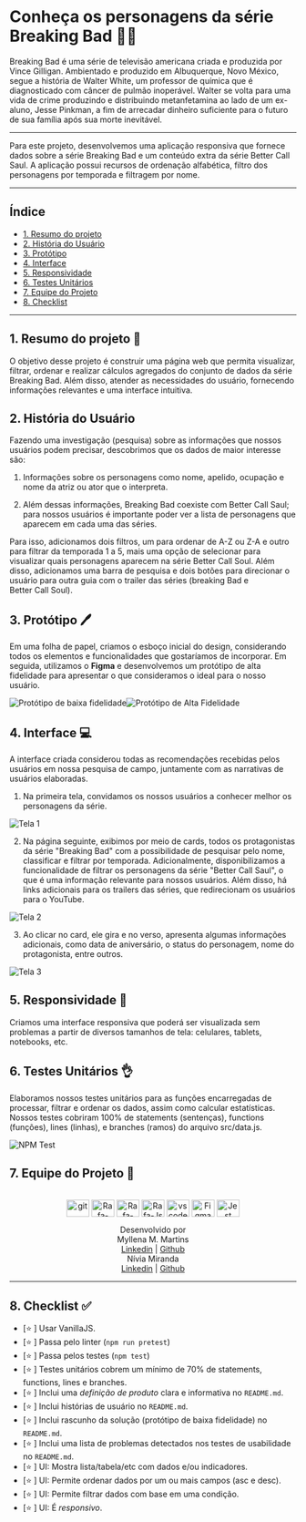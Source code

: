 # Conheça os personagens da série Breaking Bad :cook:

Breaking Bad é uma série de televisão americana criada e produzida por Vince Gilligan. Ambientado e produzido em Albuquerque, Novo México, segue a história de Walter White, um professor de química que é diagnosticado com câncer de pulmão inoperável. Walter se volta para uma vida de crime produzindo e distribuindo metanfetamina ao lado de um ex-aluno, Jesse Pinkman, a fim de arrecadar dinheiro suficiente para o futuro de sua família após sua morte inevitável.

---

Para este projeto, desenvolvemos uma aplicação responsiva que fornece dados sobre a série Breaking Bad e um conteúdo extra da série Better Call Saul.  A aplicação possui recursos de ordenação alfabética, filtro dos personagens por temporada e filtragem por nome.

***

## Índice

* [1. Resumo do projeto](#1-Resumo_do_projeto) 
* [2. História do Usuário](#2-História_do_Usuário)
* [3. Protótipo](#3-Protótipo)
* [4. Interface](#Interface)
* [5. Responsividade](#5-Responsividade)
* [6. Testes Unitários](#6-Testes_Unitários)
* [7. Equipe do Projeto](#7-Equipe_do_Projeto)
* [8. Checklist](#8-Checklist)


***

## 1. Resumo do projeto :notebook:

O objetivo desse projeto é construir uma página web que permita visualizar, filtrar, ordenar e realizar cálculos agregados do conjunto de dados da série Breaking Bad. Além disso, atender as necessidades do usuário, fornecendo informações relevantes e uma interface intuitiva.

## 2. História do Usuário

Fazendo uma investigação (pesquisa) sobre as informações que nossos usuários podem precisar, descobrimos que os dados de maior interesse são:

1. Informações sobre os personagens como nome, apelido, ocupação e nome da atriz ou ator que o interpreta.

2. Além dessas informações, Breaking Bad coexiste com Better Call Saul; para nossos usuários é importante poder ver a lista de personagens que aparecem em cada uma das séries.

Para isso, adicionamos dois filtros, um para ordenar de A-Z ou Z-A e outro para filtrar da temporada 1 a 5, mais uma opção de selecionar para visualizar quais personagens aparecem na série Better Call Soul. Além disso, adicionamos uma barra de pesquisa e dois botões para direcionar o usuário para outra guia com o trailer das séries (breaking Bad e Better Call Soul).

## 3. Protótipo :pen:

Em uma folha de papel, criamos o esboço inicial do design, considerando todos os elementos e funcionalidades que gostaríamos de incorporar. Em seguida, utilizamos o **Figma** e desenvolvemos um protótipo de alta fidelidade para apresentar o que consideramos o ideal para o nosso usuário.


![Protótipo de baixa fidelidade](src/img/imagem%20prototipo.jpg)![Protótipo de Alta Fidelidade](src/img/Prot%C3%B3tipo%20de%20alta%20fidelidade.jpg)


## 4. Interface :computer:

A interface criada considerou todas as recomendações recebidas pelos usuários em nossa pesquisa de campo, juntamente com as narrativas de usuários elaboradas.

1. Na primeira tela, convidamos os nossos usuários a conhecer melhor os personagens da série. 

![Tela 1](src/img/interface%201.jpg)

2. Na página seguinte, exibimos por meio de cards, todos os protagonistas da série "Breaking Bad" com a possibilidade de pesquisar pelo nome, classificar e filtrar por temporada. Adicionalmente, disponibilizamos a funcionalidade de filtrar os personagens da série "Better Call Saul", o que é uma informação relevante para nossos usuários. Além disso, há links adicionais para os trailers das séries, que redirecionam os usuários para o YouTube.

![Tela 2](src/img/interface%202.jpg)

3. Ao clicar no card, ele gira e no verso, apresenta algumas informações adicionais, como data de aniversário, o status do personagem, nome do protagonista, entre outros. 

![Tela 3](src/img/interface%203.jpg)

## 5. Responsividade :iphone:

Criamos uma interface responsiva que poderá ser visualizada sem problemas a partir de diversos tamanhos de tela: celulares, tablets, notebooks, etc.



## 6. Testes Unitários :ok_hand:

Elaboramos nossos testes unitários para as funções encarregadas de processar, filtrar e ordenar os dados, assim como calcular estatísticas. 
Nossos testes cobriram 100% de statements (sentenças), functions (funções), lines (linhas), e branches (ramos) do arquivo src/data.js.

![NPM Test](src/img/imagem%20test.jpg)

## 7. Equipe do Projeto :busts_in_silhouette:

<div align="center">
  

  <br>
  <img align="center" alt="git" height="30" width="40" src="https://cdn.jsdelivr.net/gh/devicons/devicon/icons/git/git-original.svg" />
  <img align="center" alt="Rafa-HTML" height="30" width="40" src="https://raw.githubusercontent.com/devicons/devicon/master/icons/html5/html5-original.svg">
  <img align="center" alt="Rafa-CSS" height="30" width="40" src="https://raw.githubusercontent.com/devicons/devicon/master/icons/css3/css3-original.svg">
  <img align="center" alt="Rafa-Js" height="30" width="40" src="https://raw.githubusercontent.com/devicons/devicon/master/icons/javascript/javascript-plain.svg">
  <img align="center" alt="vscode" height="30" width="40" src="https://cdn.jsdelivr.net/gh/devicons/devicon/icons/vscode/vscode-original.svg" />
  <img align="center" alt="Figma" height="30" width="40" src="https://cdn.jsdelivr.net/gh/devicons/devicon/icons/figma/figma-original.svg" />
  <img align="center" alt="Jest" height="30" width="40" src="https://www.svgrepo.com/show/353930/jest.svg" />
  <br>

  Desenvolvido por 
  <br>
   Myllena M. Martins <br>
  [Linkedin](https://www.linkedin.com/in/myllenamirandamartins/) | [Github](https://github.com/myllenammartins)
  <br>
  Nívia Miranda <br> 
  [Linkedin](https://www.linkedin.com/in/niviacristina/) | [Github](https://github.com/Nivicris)
  </div>



***

## 8. Checklist :white_check_mark:

* [:star: ] Usar VanillaJS.
* [:star: ] Passa pelo linter (`npm run pretest`)
* [:star: ] Passa pelos testes (`npm test`)
* [:star: ] Testes unitários cobrem um mínimo de 70% de statements, functions, lines e
  branches.
* [:star: ] Inclui uma _definição de produto_ clara e informativa no `README.md`.
* [:star: ] Inclui histórias de usuário no `README.md`.
* [:star: ] Inclui rascunho da solução (protótipo de baixa fidelidade) no `README.md`.
* [:star: ] Inclui uma lista de problemas detectados nos testes de usabilidade no
  `README.md`.
* [:star: ] UI: Mostra lista/tabela/etc com dados e/ou indicadores.
* [:star: ] UI: Permite ordenar dados por um ou mais campos (asc e desc).
* [:star: ] UI: Permite filtrar dados com base em uma condição.
* [:star: ] UI: É _responsivo_.

